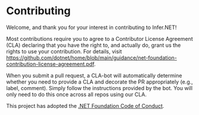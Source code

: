 # Contributing

Welcome, and thank you for your interest in contributing to Infer&#46;NET!

Most contributions require you to agree to a
Contributor License Agreement (CLA) declaring that you have the right to, and actually do, grant us
the rights to use your contribution. For details, visit https://github.com/dotnet/home/blob/main/guidance/net-foundation-contribution-license-agreement.pdf.

When you submit a pull request, a CLA-bot will automatically determine whether you need to provide
a CLA and decorate the PR appropriately (e.g., label, comment). Simply follow the instructions
provided by the bot. You will only need to do this once across all repos using our CLA.

This project has adopted the [.NET Foundation Code of Conduct](https://dotnetfoundation.org/code-of-conduct).